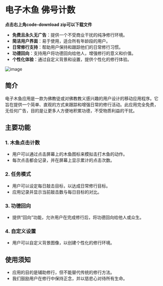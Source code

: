 # 电子木鱼 佛号计数
**点击右上角code-download zip可以下载文件**
- **免费且永久无广告**：提供一个不受商业干扰的纯净修行环境。
- **简洁用户界面**：易于使用，适合所有年龄段的用户。
- **日常修行支持**：帮助用户保持和跟踪他们的日常修行习惯。
- **功德回向**：支持用户将功德回向给他人，增强修行的意义和价值。
- **个性化体验**：通过自定义背景和设置，提供个性化的修行体验。
  
![image](https://github.com/khvipsc/muyu/assets/154522197/4cfeca12-f668-4e94-839d-f415135d721f)



## 简介
电子木鱼应用是一款为佛教徒或对佛教教义感兴趣的用户设计的移动应用程序。它旨在提供一个简单、直观的方式来跟踪和增强日常的修行活动。此应用完全免费，无任何广告，目的是让更多人方便地积累功德，不受物质利益的干扰。
## 主要功能

### 1. 木鱼点击计数
- 用户可以通过点击屏幕上的木鱼图标来模拟击打木鱼的动作。
- 每次点击都会记录，并在屏幕上显示累计的点击次数。

### 2. 任务模式
- 用户可以设定每日敲击目标，以达成日常修行目标。
- 应用记录并显示当前敲击数与每日目标的对比。

### 3. 功德回向
- 提供“回向”功能，允许用户在完成修行后，将功德回向给他人或众生。

### 4. 自定义设置
- 用户可以自定义背景图像，以创建个性化的修行环境。

## 使用须知

- 应用的目的是辅助修行，但不能替代传统的修行方法。
- 我们鼓励用户在修行中保持正念，并以慈悲心对待所有生命。

